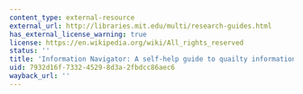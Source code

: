 ```yaml
---
content_type: external-resource
external_url: http://libraries.mit.edu/multi/research-guides.html
has_external_license_warning: true
license: https://en.wikipedia.org/wiki/All_rights_reserved
status: ''
title: 'Information Navigator: A self-help guide to quailty information'
uid: 7932d16f-7332-4529-8d3a-2fbdcc86aec6
wayback_url: ''
---
```

